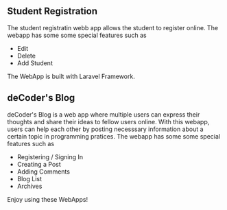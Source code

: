 
## Student Registration

The student registratin webb app allows the student to register online. The webapp has some some special features such as

- Edit
- Delete
- Add Student

The WebApp is built with Laravel Framework.

## deCoder's Blog

deCoder's Blog is a web app where multiple users can express their thoughts and share their ideas to fellow users online. With this webapp, users can help each other by posting necesssary information about a certain topic in programming pratices. The webapp has some some special features such as

- Registering / Signing In
- Creating a Post
- Adding Comments
- Blog List
- Archives

Enjoy using these WebApps!


